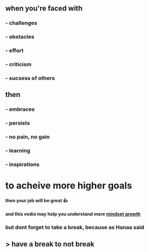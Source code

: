 ## when you're faced with 
### - challenges
### - obstacles
### - effort 
### - criticism
### - sucsess of others 
## then 
### - embraces 
### - persists
### - no pain, no gain 
### - learning
### - inspirations 
# to acheive more higher goals 
#### then your job will be great :+1:
#### and this vedio may help you understand more [mindset growth](https://youtu.be/KUWn_TJTrnU)
### but dont forget to take a break, because as Hanaa said 
## > have a break to not break  
